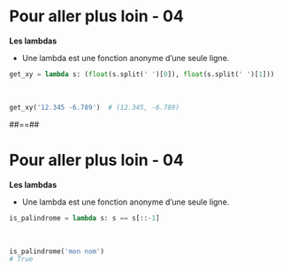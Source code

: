 <!-- .slide: class="with-code" -->

# Pour aller plus loin - 04

**Les lambdas**

* Une lambda est une fonction anonyme d’une seule ligne.

```python
get_xy = lambda s: (float(s.split(' ')[0]), float(s.split(' ')[1]))
```

<!-- .element: class="big-code" -->

<br>

```python
get_xy('12.345 -6.789')  # (12.345, -6.789)
```

<!-- .element: class="big-code" -->

##==##
<!-- .slide: class="with-code" -->

# Pour aller plus loin - 04

**Les lambdas**

* Une lambda est une fonction anonyme d’une seule ligne.

```python
is_palindrome = lambda s: s == s[::-1]
```

<!-- .element: class="big-code" -->

<br>

```python
is_palindrome('mon nom')
# True
```

<!-- .element: class="big-code" -->
